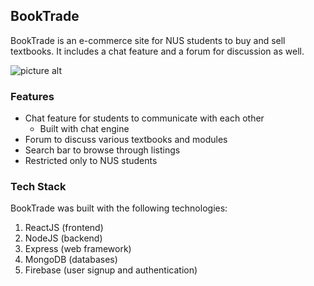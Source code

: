## BookTrade

BookTrade is an e-commerce site for NUS students to buy and sell textbooks. It includes a chat feature and a forum for discussion as well.

![picture alt](https://res.cloudinary.com/dms8fhsiw/image/upload/v1629213180/Screenshot_71_bkm3by.png "Title is optional")

### Features

* Chat feature for students to communicate with each other
    * Built with chat engine
* Forum to discuss various textbooks and modules
* Search bar to browse through listings
* Restricted only to NUS students

### Tech Stack

BookTrade was built with the following technologies:

1.  ReactJS (frontend)
2.	NodeJS (backend)
3.	Express (web framework)
4.	MongoDB (databases)
5.	Firebase (user signup and authentication)

